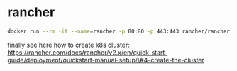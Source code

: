 # rancher

```bash
docker run --rm -it --name=rancher -p 80:80 -p 443:443 rancher/rancher
```

finally see here how to create k8s cluster: https://rancher.com/docs/rancher/v2.x/en/quick-start-guide/deployment/quickstart-manual-setup/\#4-create-the-cluster

